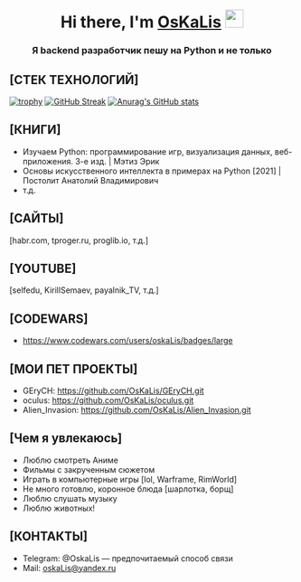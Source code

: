 <h1 align="center">Hi there, I'm <a href="https://daniilshat.ru/" target="_blank">OsKaLis</a> 
<img src="https://github.com/blackcater/blackcater/raw/main/images/Hi.gif" height="32"/></h1>
<h3 align="center">Я backend разработчик пешу на Python и не только</h3>

## [СТЕК ТЕХНОЛОГИЙ]

[![trophy](https://github-profile-trophy.vercel.app/?username=OsKaLis)](https://github.com/ryo-ma/github-profile-trophy)
[![GitHub Streak](http://github-readme-streak-stats.herokuapp.com?user=OsKaLis&theme=dark&locale=ru)](https://git.io/streak-stats)
[![Anurag's GitHub stats](https://github-readme-stats.vercel.app/api?username=OsKaLis&theme=dark)](https://github.com/anuraghazra/github-readme-stats)

## [КНИГИ]
- Изучаем Python: программирование игр, визуализация данных, веб-приложения. 3-е изд. | Мэтиз Эрик
- Основы искусственного интеллекта в примерах на Python [2021] | Постолит Анатолий Владимирович
- т.д.
## [САЙТЫ]
[habr.com, tproger.ru, proglib.io, т.д.]
## [YOUTUBE]
[selfedu, KirillSemaev, payalnik_TV, т.д.]
## [CODEWARS]
- https://www.codewars.com/users/oskaLis/badges/large
## [МОИ ПЕТ ПРОЕКТЫ]
- GEryCH: https://github.com/OsKaLis/GEryCH.git
- oculus: https://github.com/OsKaLis/oculus.git
- Alien_Invasion: https://github.com/OsKaLis/Alien_Invasion.git
## [Чем я увлекаюсь]
- Люблю смотреть Аниме
- Фильмы с закрученным сюжетом
- Играть в компьютерные игры [lol, Warframe, RimWorld]
- Не много готовлю, коронное блюда [шарлотка, борщ]
- Люблю слушать музыку
- Люблю животных!
 ## [КОНТАКТЫ]
- Telegram: @OskaLis — предпочитаемый способ связи
- Mail: oskaLis@yandex.ru

